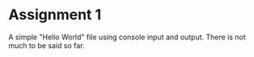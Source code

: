 # Assignment 1
A simple "Hello World" file using console input and output.
There is not much to be said so far.
